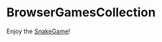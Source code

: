 # BrowserGamesCollection

Enjoy the [SnakeGame](https://sashastrek.github.io/BrowserGamesCollection/)!